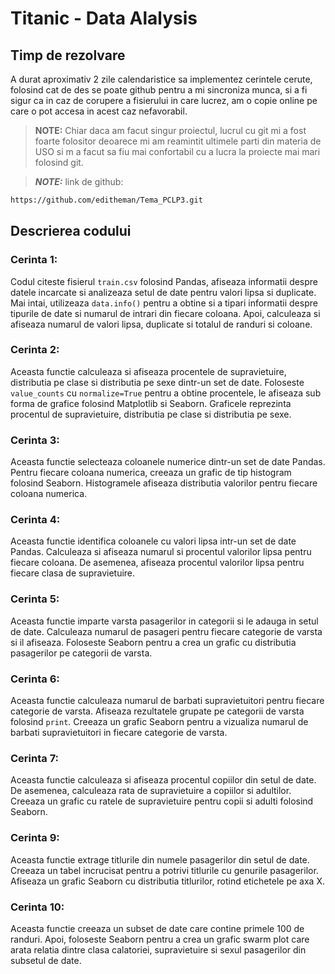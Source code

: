 # Titanic - Data Alalysis

## Timp de rezolvare

A durat aproximativ 2 zile calendaristice sa implementez cerintele cerute,
folosind cat de des se poate github pentru a mi sincroniza munca, si a fi sigur
ca in caz de corupere a fisierului in care lucrez, am o copie online pe care
o pot accesa in acest caz nefavorabil.

> **NOTE:** Chiar daca am facut singur proiectul, lucrul cu git mi a fost foarte
folositor deoarece mi am reamintit ultimele parti din materia de USO si m a 
facut sa fiu mai confortabil cu a lucra la proiecte mai mari folosind git.



> ***NOTE:*** link de github: 
```bash
https://github.com/editheman/Tema_PCLP3.git
```

## Descrierea codului

### Cerinta 1:

Codul citeste fisierul ```train.csv``` folosind Pandas, afiseaza informatii despre 
datele incarcate si analizeaza setul de date pentru valori lipsa si duplicate. 
Mai intai, utilizeaza `data.info()` pentru a obtine si a tipari informatii despre 
tipurile de date si numarul de intrari din fiecare coloana. Apoi, calculeaza si 
afiseaza numarul de valori lipsa, duplicate si totalul de randuri si coloane.

### Cerinta 2:

Aceasta functie calculeaza si afiseaza procentele de supravietuire, distributia 
pe clase si distributia pe sexe dintr-un set de date. Foloseste `value_counts` 
cu `normalize=True` pentru a obtine procentele, le afiseaza sub forma de 
grafice folosind Matplotlib si Seaborn. Graficele reprezinta procentul de 
supravietuire, distributia pe clase si distributia pe sexe.

### Cerinta 3:

Aceasta functie selecteaza coloanele numerice dintr-un set de date Pandas. 
Pentru fiecare coloana numerica, creeaza un grafic de tip histogram folosind 
Seaborn. Histogramele afiseaza distributia valorilor pentru fiecare coloana 
numerica.

### Cerinta 4:

Aceasta functie identifica coloanele cu valori lipsa intr-un set de date Pandas.
Calculeaza si afiseaza numarul si procentul valorilor lipsa pentru fiecare
coloana. De asemenea, afiseaza procentul valorilor lipsa pentru fiecare clasa de
supravietuire.

### Cerinta 5:

Aceasta functie imparte varsta pasagerilor in categorii si le adauga in
setul de date. Calculeaza numarul de pasageri pentru fiecare categorie de varsta
si il afiseaza. Foloseste Seaborn pentru a crea un grafic cu distributia
pasagerilor pe categorii de varsta.

### Cerinta 6:

Aceasta functie calculeaza numarul de barbati supravietuitori pentru fiecare 
categorie de varsta. Afiseaza rezultatele grupate pe categorii de varsta folosind 
`print`. Creeaza un grafic Seaborn pentru a vizualiza numarul de barbati 
supravietuitori in fiecare categorie de varsta.

### Cerinta 7:

Aceasta functie calculeaza si afiseaza procentul copiilor din setul de date. 
De asemenea, calculeaza rata de supravietuire a copiilor si adultilor. 
Creeaza un grafic cu ratele de supravietuire pentru copii si adulti folosind
Seaborn.

### Cerinta 9:

Aceasta functie extrage titlurile din numele pasagerilor din setul de date. 
Creeaza un tabel incrucisat pentru a potrivi titlurile cu genurile pasagerilor. 
Afiseaza un grafic Seaborn cu distributia titlurilor, rotind etichetele pe axa X.

### Cerinta 10:

Aceasta functie creeaza un subset de date care contine primele 100 de randuri. 
Apoi, foloseste Seaborn pentru a crea un grafic swarm plot care arata relatia 
dintre clasa calatoriei, supravietuire si sexul pasagerilor din subsetul de date.

